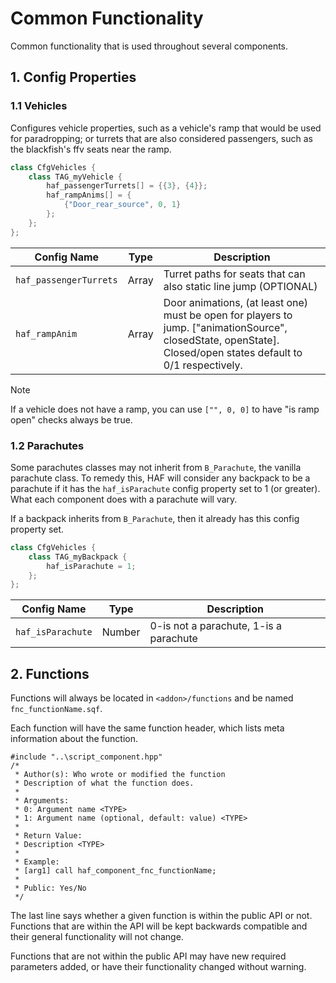 # Common Functionality

Common functionality that is used throughout several components.

## 1. Config Properties
### 1.1 Vehicles
Configures vehicle properties, such as a vehicle's ramp that would be used for paradropping; or turrets that are also considered passengers, such as the blackfish's ffv seats near the ramp.

```cpp
class CfgVehicles {
    class TAG_myVehicle {
        haf_passengerTurrets[] = {{3}, {4}};
        haf_rampAnims[] = {
            {"Door_rear_source", 0, 1}
        };
    };
};
```

| Config Name                | Type             | Description                                                       |
| -------------------------- | ---------------- | ----------------------------------------------------------------- |
| `haf_passengerTurrets`     | Array            | Turret paths for seats that can also static line jump (OPTIONAL)  |
| `haf_rampAnim`             | Array            | Door animations, (at least one) must be open for players to jump. ["animationSource", closedState, openState]. Closed/open states default to 0/1 respectively. |

> [!NOTE]
> If a vehicle does not have a ramp, you can use `["", 0, 0]` to have "is ramp open" checks always be true.

### 1.2 Parachutes
Some parachutes classes may not inherit from `B_Parachute`, the vanilla parachute class. To remedy this, HAF will consider any backpack to be a parachute if it has the `haf_isParachute` config property set to 1 (or greater). What each component does with a parachute will vary.

If a backpack inherits from `B_Parachute`, then it already has this config property set.

```cpp
class CfgVehicles {
    class TAG_myBackpack {
        haf_isParachute = 1;
    };
};
```

| Config Name       | Type   | Description                         |
| ----------------- | ------ | ----------------------------------- |
| `haf_isParachute` | Number | 0-is not a parachute, 1-is a parachute |

## 2. Functions
Functions will always be located in `<addon>/functions` and be named `fnc_functionName.sqf`.

Each function will have the same function header, which lists meta information about the function.

```sqf
#include "..\script_component.hpp"
/*
 * Author(s): Who wrote or modified the function
 * Description of what the function does.
 *
 * Arguments:
 * 0: Argument name <TYPE>
 * 1: Argument name (optional, default: value) <TYPE>
 *
 * Return Value:
 * Description <TYPE>
 *
 * Example:
 * [arg1] call haf_component_fnc_functionName;
 *
 * Public: Yes/No
 */
```

The last line says whether a given function is within the public API or not. Functions that are within the API will be kept backwards compatible and their general functionality will not change.

Functions that are not within the public API may have new required parameters added, or have their functionality changed without warning.